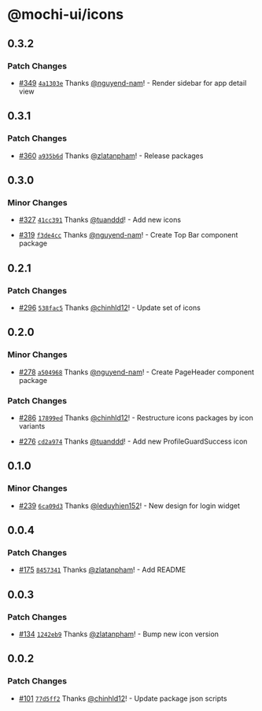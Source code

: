 # @mochi-ui/icons

## 0.3.2

### Patch Changes

- [#349](https://github.com/consolelabs/web-foundation/pull/349)
  [`4a1303e`](https://github.com/consolelabs/web-foundation/commit/4a1303e6f540f27a6cd5ab26b7b6cf3997074d32)
  Thanks [@nguyend-nam](https://github.com/nguyend-nam)! - Render sidebar for
  app detail view

## 0.3.1

### Patch Changes

- [#360](https://github.com/consolelabs/web-foundation/pull/360)
  [`a935b6d`](https://github.com/consolelabs/web-foundation/commit/a935b6d9f9189fb7ea2d2b2dd771ff0df73598f4)
  Thanks [@zlatanpham](https://github.com/zlatanpham)! - Release packages

## 0.3.0

### Minor Changes

- [#327](https://github.com/consolelabs/web-foundation/pull/327)
  [`41cc391`](https://github.com/consolelabs/web-foundation/commit/41cc391a829fd4fb185ad4e394a4f8204a8b6304)
  Thanks [@tuanddd](https://github.com/tuanddd)! - Add new icons

- [#319](https://github.com/consolelabs/web-foundation/pull/319)
  [`f3de4cc`](https://github.com/consolelabs/web-foundation/commit/f3de4cc86987082f7c93c5edd74038f28931bad5)
  Thanks [@nguyend-nam](https://github.com/nguyend-nam)! - Create Top Bar
  component package

## 0.2.1

### Patch Changes

- [#296](https://github.com/consolelabs/web-foundation/pull/296)
  [`538fac5`](https://github.com/consolelabs/web-foundation/commit/538fac5b23861bfd01d02413746b80b89d8c50fd)
  Thanks [@chinhld12](https://github.com/chinhld12)! - Update set of icons

## 0.2.0

### Minor Changes

- [#278](https://github.com/consolelabs/web-foundation/pull/278)
  [`a504968`](https://github.com/consolelabs/web-foundation/commit/a50496823bdfb169b5a8c30c1849cdb07534de78)
  Thanks [@nguyend-nam](https://github.com/nguyend-nam)! - Create PageHeader
  component package

### Patch Changes

- [#286](https://github.com/consolelabs/web-foundation/pull/286)
  [`17899ed`](https://github.com/consolelabs/web-foundation/commit/17899edf82cda80441450ef240569831e427f45b)
  Thanks [@chinhld12](https://github.com/chinhld12)! - Restructure icons
  packages by icon variants

- [#276](https://github.com/consolelabs/web-foundation/pull/276)
  [`cd2a974`](https://github.com/consolelabs/web-foundation/commit/cd2a9743f24f08deb03bacdf29c3a7d5e2512ab5)
  Thanks [@tuanddd](https://github.com/tuanddd)! - Add new ProfileGuardSuccess
  icon

## 0.1.0

### Minor Changes

- [#239](https://github.com/consolelabs/web-foundation/pull/239)
  [`6ca09d3`](https://github.com/consolelabs/web-foundation/commit/6ca09d31a42bdc6f3cc5f3e116a0dad04df3709c)
  Thanks [@leduyhien152](https://github.com/leduyhien152)! - New design for
  login widget

## 0.0.4

### Patch Changes

- [#175](https://github.com/consolelabs/websites/pull/175)
  [`8457341`](https://github.com/consolelabs/websites/commit/8457341631ae28bb9f9d226e3b9c287d81cc9685)
  Thanks [@zlatanpham](https://github.com/zlatanpham)! - Add README

## 0.0.3

### Patch Changes

- [#134](https://github.com/consolelabs/websites/pull/134)
  [`1242eb9`](https://github.com/consolelabs/websites/commit/1242eb9215f4753ca6ca0edb8f424212f0508b2b)
  Thanks [@zlatanpham](https://github.com/zlatanpham)! - Bump new icon version

## 0.0.2

### Patch Changes

- [#101](https://github.com/consolelabs/websites/pull/101)
  [`77d5ff2`](https://github.com/consolelabs/websites/commit/77d5ff23c587c7667a2a3efdca7f627ef5422211)
  Thanks [@chinhld12](https://github.com/chinhld12)! - Update package json
  scripts
